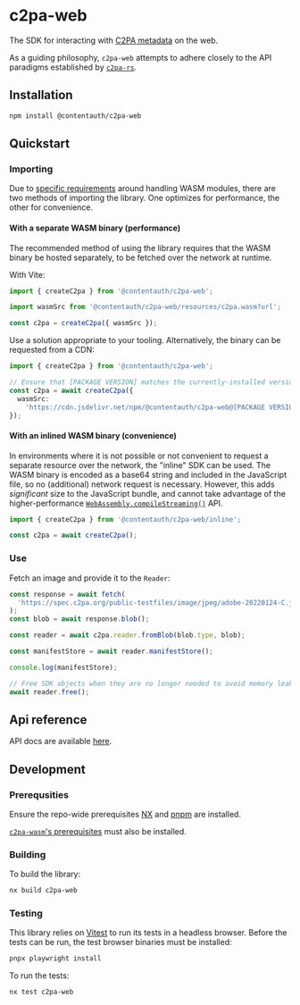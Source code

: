 # c2pa-web

The SDK for interacting with [C2PA metadata](https://c2pa.org/) on the web.

As a guiding philosophy, `c2pa-web` attempts to adhere closely to the API paradigms established by [`c2pa-rs`](https://github.com/contentauth/c2pa-rs).

## Installation

```sh
npm install @contentauth/c2pa-web
```

## Quickstart

### Importing

Due to [specific requirements](https://developer.mozilla.org/en-US/docs/WebAssembly/Guides/Loading_and_running) around handling WASM modules, there are two methods of importing the library. One optimizes for performance, the other for convenience.

#### With a separate WASM binary (performance)

The recommended method of using the library requires that the WASM binary be hosted separately, to be fetched over the network at runtime.

With Vite:

```typescript
import { createC2pa } from '@contentauth/c2pa-web';

import wasmSrc from '@contentauth/c2pa-web/resources/c2pa.wasm?url';

const c2pa = createC2pa({ wasmSrc });
```

Use a solution appropriate to your tooling. Alternatively, the binary can be requested from a CDN:

```typescript
import { createC2pa } from '@contentauth/c2pa-web';

// Ensure that [PACKAGE VERSION] matches the currently-installed version of @contentauth/c2pa-web.
const c2pa = await createC2pa({
  wasmSrc:
    'https://cdn.jsdelivr.net/npm/@contentauth/c2pa-web@[PACKAGE VERSION]/dist/resources/c2pa_bg.wasm',
});
```

#### With an inlined WASM binary (convenience)

In environments where it is not possible or not convenient to request a separate resource over the network, the "inline" SDK can be used. The WASM binary is encoded as a base64 string and included in the JavaScript file, so no (additional) network request is necessary. However, this adds _significant_ size to the JavaScript bundle, and cannot take advantage of the higher-performance
[`WebAssembly.compileStreaming()`](https://developer.mozilla.org/en-US/docs/WebAssembly/Reference/JavaScript_interface/compileStreaming_static) API.

```typescript
import { createC2pa } from '@contentauth/c2pa-web/inline';

const c2pa = await createC2pa();
```

### Use

Fetch an image and provide it to the `Reader`:

```typescript
const response = await fetch(
  'https://spec.c2pa.org/public-testfiles/image/jpeg/adobe-20220124-C.jpg'
);
const blob = await response.blob();

const reader = await c2pa.reader.fromBlob(blob.type, blob);

const manifestStore = await reader.manifestStore();

console.log(manifestStore);

// Free SDK objects when they are no longer needed to avoid memory leaks.
await reader.free();
```

## Api reference

API docs are available [here](https://contentauth.github.io/c2pa-js/modules/_contentauth_c2pa-web.html).

## Development

### Prerequsities

Ensure the repo-wide prerequisites [NX](https://nx.dev/getting-started/intro) and [pnpm](https://pnpm.io/) are installed.

[`c2pa-wasm`'s prerequisites](https://github.com/contentauth/c2pa-js-v2/tree/main/packages/c2pa-wasm) must also be installed.

### Building

To build the library:

```sh
nx build c2pa-web
```

### Testing

This library relies on [Vitest](https://vitest.dev/) to run its tests in a headless browser. Before the tests can be run, the test browser binaries must be installed:

```sh
pnpx playwright install
```

To run the tests:

```
nx test c2pa-web
```

